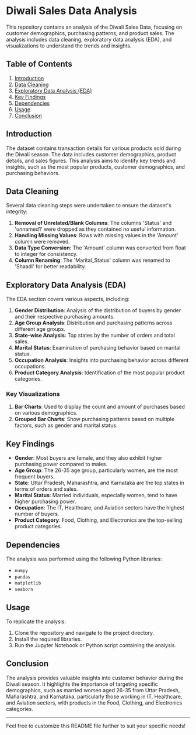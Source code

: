 # Diwali Sales Data Analysis

This repository contains an analysis of the Diwali Sales Data, focusing on customer demographics, purchasing patterns, and product sales. The analysis includes data cleaning, exploratory data analysis (EDA), and visualizations to understand the trends and insights.

## Table of Contents

1. [Introduction](#introduction)
2. [Data Cleaning](#data-cleaning)
3. [Exploratory Data Analysis (EDA)](#exploratory-data-analysis-eda)
4. [Key Findings](#key-findings)
5. [Dependencies](#dependencies)
6. [Usage](#usage)
7. [Conclusion](#conclusion)

## Introduction

The dataset contains transaction details for various products sold during the Diwali season. The data includes customer demographics, product details, and sales figures. This analysis aims to identify key trends and insights, such as the most popular products, customer demographics, and purchasing behaviors.

## Data Cleaning

Several data cleaning steps were undertaken to ensure the dataset's integrity:
1. **Removal of Unrelated/Blank Columns**: The columns 'Status' and 'unnamed1' were dropped as they contained no useful information.
2. **Handling Missing Values**: Rows with missing values in the 'Amount' column were removed.
3. **Data Type Conversion**: The 'Amount' column was converted from float to integer for consistency.
4. **Column Renaming**: The 'Marital_Status' column was renamed to 'Shaadi' for better readability.

## Exploratory Data Analysis (EDA)

The EDA section covers various aspects, including:
1. **Gender Distribution**: Analysis of the distribution of buyers by gender and their respective purchasing amounts.
2. **Age Group Analysis**: Distribution and purchasing patterns across different age groups.
3. **State-wise Analysis**: Top states by the number of orders and total sales.
4. **Marital Status**: Examination of purchasing behavior based on marital status.
5. **Occupation Analysis**: Insights into purchasing behavior across different occupations.
6. **Product Category Analysis**: Identification of the most popular product categories.

### Key Visualizations

1. **Bar Charts**: Used to display the count and amount of purchases based on various demographics.
2. **Grouped Bar Charts**: Show purchasing patterns based on multiple factors, such as gender and marital status.

## Key Findings

- **Gender**: Most buyers are female, and they also exhibit higher purchasing power compared to males.
- **Age Group**: The 26-35 age group, particularly women, are the most frequent buyers.
- **State**: Uttar Pradesh, Maharashtra, and Karnataka are the top states in terms of orders and sales.
- **Marital Status**: Married individuals, especially women, tend to have higher purchasing power.
- **Occupation**: The IT, Healthcare, and Aviation sectors have the highest number of buyers.
- **Product Category**: Food, Clothing, and Electronics are the top-selling product categories.

## Dependencies

The analysis was performed using the following Python libraries:
- `numpy`
- `pandas`
- `matplotlib`
- `seaborn`

## Usage

To replicate the analysis:
1. Clone the repository and navigate to the project directory.
2. Install the required libraries.
3. Run the Jupyter Notebook or Python script containing the analysis.

## Conclusion

The analysis provides valuable insights into customer behavior during the Diwali season. It highlights the importance of targeting specific demographics, such as married women aged 26-35 from Uttar Pradesh, Maharashtra, and Karnataka, particularly those working in IT, Healthcare, and Aviation sectors, with products in the Food, Clothing, and Electronics categories.

---

Feel free to customize this README file further to suit your specific needs!

